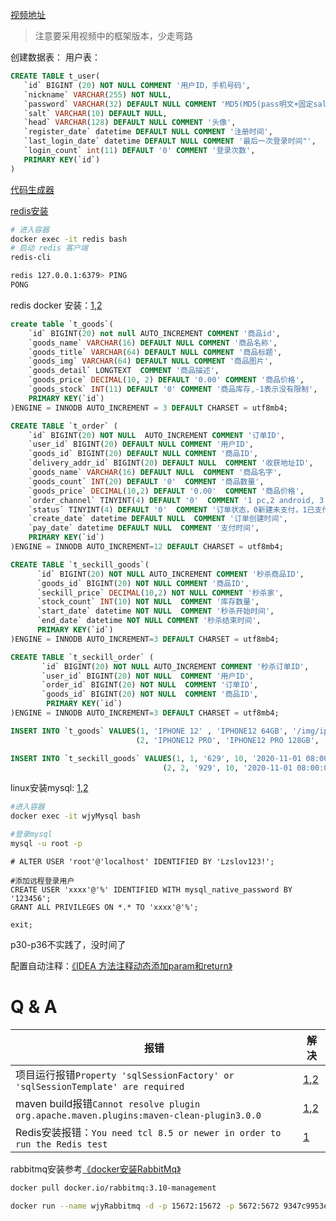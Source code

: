 
[视频地址](https://www.bilibili.com/video/BV1sf4y1L7KE)

> 注意要采用视频中的框架版本，少走弯路

创建数据表：
用户表：
```sql
CREATE TABLE t_user(
   `id` BIGINT (20) NOT NULL COMMENT '用户ID，手机号码',
   `nickname` VARCHAR(255) NOT NULL,
   `password` VARCHAR(32) DEFAULT NULL COMMENT 'MD5(MD5(pass明文+固定salt)+salt)' ,
   `salt` VARCHAR(10) DEFAULT NULL,
   `head` VARCHAR(128) DEFAULT NULL COMMENT '头像',
   `register_date` datetime DEFAULT NULL COMMENT '注册时间',
   `last_login_date` datetime DEFAULT NULL COMMENT '最后一次登录时间"',
   `login_count` int(11) DEFAULT '0' COMMENT '登录次数',
   PRIMARY KEY(`id`)
)
```

[代码生成器](https://baomidou.com/pages/d357af/)

[redis安装](https://blog.csdn.net/web18484626332/article/details/126540454)

```bash
# 进入容器
docker exec -it redis bash
# 启动 redis 客户端
redis-cli

redis 127.0.0.1:6379> PING
PONG

```

redis docker 安装：[1](https://cloud.tencent.com/developer/article/1670205),[2](https://www.jianshu.com/p/f62277cf5d0f)

```sql
create table `t_goods`(
	`id` BIGINT(20) not null AUTO_INCREMENT COMMENT '商品id',
	`goods_name` VARCHAR(16) DEFAULT NULL COMMENT '商品名称',
	`goods_title` VARCHAR(64) DEFAULT NULL COMMENT '商品标题',
	`goods_img` VARCHAR(64) DEFAULT NULL COMMENT '商品图片',
	`goods_detail` LONGTEXT  COMMENT '商品描述',
	`goods_price` DECIMAL(10, 2) DEFAULT '0.00' COMMENT '商品价格',
	`goods_stock` INT(11) DEFAULT '0' COMMENT '商品库存,-1表示没有限制',
	PRIMARY KEY(`id`)
)ENGINE = INNODB AUTO_INCREMENT = 3 DEFAULT CHARSET = utf8mb4;

CREATE TABLE `t_order` (
	`id` BIGINT(20) NOT NULL  AUTO_INCREMENT COMMENT '订单ID',
	`user_id` BIGINT(20) DEFAULT NULL COMMENT '用户ID',
	`goods_id` BIGINT(20) DEFAULT NULL COMMENT '商品ID',
	`delivery_addr_id` BIGINT(20) DEFAULT NULL  COMMENT '收获地址ID',
	`goods_name` VARCHAR(16) DEFAULT NULL  COMMENT '商品名字',
	`goods_count` INT(20) DEFAULT '0'  COMMENT '商品数量',
	`goods_price` DECIMAL(10,2) DEFAULT '0.00'  COMMENT '商品价格',
	`order_channel` TINYINT(4) DEFAULT '0'  COMMENT '1 pc,2 android, 3 ios',
	`status` TINYINT(4) DEFAULT '0'  COMMENT '订单状态，0新建未支付，1已支付，2已发货，3已收货，4已退货，5已完成',
	`create_date` datetime DEFAULT NULL  COMMENT '订单创建时间',
	`pay_date` datetime DEFAULT NULL  COMMENT '支付时间',
	PRIMARY KEY(`id`)
)ENGINE = INNODB AUTO_INCREMENT=12 DEFAULT CHARSET = utf8mb4;

CREATE TABLE `t_seckill_goods`(
      `id` BIGINT(20) NOT NULL AUTO_INCREMENT COMMENT '秒杀商品ID',
      `goods_id` BIGINT(20) NOT NULL COMMENT '商品ID',
      `seckill_price` DECIMAL(10,2) NOT NULL COMMENT '秒杀家',
      `stock_count` INT(10) NOT NULL  COMMENT '库存数量',
      `start_date` datetime NOT NULL  COMMENT '秒杀开始时间',
      `end_date` datetime NOT NULL COMMENT '秒杀结束时间',
      PRIMARY KEY(`id`)
)ENGINE = INNODB AUTO_INCREMENT=3 DEFAULT CHARSET = utf8mb4;

CREATE TABLE `t_seckill_order` (
       `id` BIGINT(20) NOT NULL AUTO_INCREMENT COMMENT '秒杀订单ID',
       `user_id` BIGINT(20) NOT NULL  COMMENT '用户ID',
       `order_id` BIGINT(20) NOT NULL  COMMENT '订单ID',
       `goods_id` BIGINT(20) NOT NULL  COMMENT '商品ID',
        PRIMARY KEY(`id`)
)ENGINE = INNODB AUTO_INCREMENT=3 DEFAULT CHARSET = utf8mb4;
```

```sql
INSERT INTO `t_goods` VALUES(1, 'IPHONE 12' , 'IPHONE12 64GB', '/img/iphone12.jpg', 'IPHONE12 64GB', '5299.00', 100),
                            (2, 'IPHONE12 PRO', 'IPHONE12 PRO 128GB', '/img/iphone12pro.jpg', 'IPHONE12 PRO 128GB', '9299.00', 100)

INSERT INTO `t_seckill_goods` VALUES(1, 1, '629', 10, '2020-11-01 08:00:00', '2020-11-01 09:00:00'),
                                  (2, 2, '929', 10, '2020-11-01 08:00:00', '2020-11-01 09:00:00')

```


linux安装mysql: [1](https://www.runoob.com/docker/docker-install-mysql.html),[2](https://www.cnblogs.com/sablier/p/11605606.html)

```bash
#进入容器
docker exec -it wjyMysql bash

#登录mysql
mysql -u root -p

```

```mysql
# ALTER USER 'root'@'localhost' IDENTIFIED BY 'Lzslov123!';

#添加远程登录用户
CREATE USER 'xxxx'@'%' IDENTIFIED WITH mysql_native_password BY '123456';
GRANT ALL PRIVILEGES ON *.* TO 'xxxx'@'%';

exit;
```


p30-p36不实践了，没时间了

配置自动注释：[《IDEA 方法注释动态添加param和return》](https://www.bilibili.com/read/cv22276744)


# Q & A

| 报错                                                                                   | 解决                                                                                                                             |
|--------------------------------------------------------------------------------------|--------------------------------------------------------------------------------------------------------------------------------|
| 项目运行报错`Property 'sqlSessionFactory' or 'sqlSessionTemplate' are required`            | [1](https://cloud.tencent.com/developer/article/2177573),[2](https://github.com/baomidou/mybatis-plus/pull/4870)               |
| maven build报错`Cannot resolve plugin org.apache.maven.plugins:maven-clean-plugin3.0.0` | [1](https://blog.csdn.net/m0_67392126/article/details/124165634),[2](https://blog.csdn.net/liujucai/article/details/102450806) |
| Redis安装报错：`You need tcl 8.5 or newer in order to run the Redis test`                  | [1](https://blog.csdn.net/zhangshu123321/article/details/51440106)                                                             |


rabbitmq安装参考[《docker安装RabbitMq》](https://juejin.cn/post/6844903970545090574)

```bash
docker pull docker.io/rabbitmq:3.10-management

docker run --name wjyRabbitmq -d -p 15672:15672 -p 5672:5672 9347c9953e5a
```